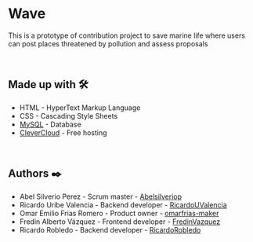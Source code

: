 # Wave
This is a prototype of contribution project to save marine life where users can post places threatened by pollution and assess proposals


<br>


## Made up with 🛠️
- HTML - HyperText Markup Language
- CSS - Cascading Style Sheets
- [MySQL](https://www.mysql.com/) - Database
- [CleverCloud](https://www.clever-cloud.com/) - Free hosting


<br>


## Authors ✒️

- Abel Silverio Perez - Scrum master - [Abelsilveriop](https://github.com/Abelsilveriop)
- Ricardo Uribe Valencia - Backend developer - [RicardoUValencia](https://github.com/RicardoUValencia)
- Omar Emilio Frias Romero - Product owner - [omarfrias-maker](https://github.com/omarfrias-maker)
- Fredin Alberto Vázquez - Frontend developer - [FredinVazquez](https://github.com/FredinVazquez)
- Ricardo Robledo - Backend developer - [RicardoRobledo](https://github.com/RicardoRobledo)
